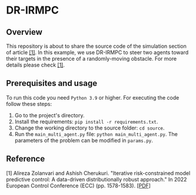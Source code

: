 # DR-IRMPC
## Overview
This repository is about to share the source code of the simulation section of article [[1]](https://github.com/alirezazolanvari/DR-IRMPC#Reference). In this example, we use DR-IRMPC to steer two agents toward their targets in the presence of a randomly-moving obstacle. For more details please check [[1]](https://github.com/alirezazolanvari/DR-IRMPC#Reference).
## Prerequisites and usage
To run this code you need `Python 3.9` or higher. For executing the code follow these steps:
  1. Go to the project's directory.
  2. Install the requirements: `pip install -r requirements.txt`.
  3. Change the working directory to the source folder: `cd source`.
  4. Run the `main_multi_agent.py` file: `python main_multi_agent.py`.
The parameters of the problem can be modified in `params.py`.
## Reference
[1] Alireza Zolanvari and Ashish Cherukuri. "Iterative risk-constrained model predictive control: A data-driven distributionally robust approach." In 2022 European Control Conference (ECC) (pp. 1578-1583). [[PDF]](https://arxiv.org/pdf/2111.12977)
